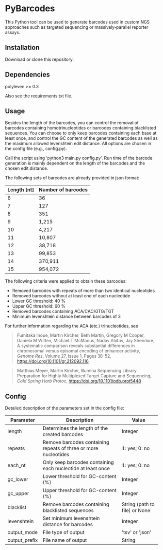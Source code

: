 # PyBarcodes

This Python tool can be used to generate barcodes used in custom NGS approaches such as targeted sequencing or massively-parallel reporter assays.

## Installation

Download or clone this repository.

## Dependencies

polyleven >= 0.3

Also see the requirements.txt file.

## Usage

Besides the length of the barcodes, you can control the removal of barcodes containing homotrinucleotides or barcodes containing blacklisted sequences. You can choose to only keep barcodes containing each base at least once, and control the GC content of the generated barcodes as well as the maximum allowed levenshtein edit distance. All options are chosen in the config file (e.g., config.py). 

Call the script using 'python3 main.py config.py'.
Run time of the barcode generation is mainly dependent on the length of the barcodes and the chosen edit distance.

The following sets of barcodes are already provided in json format:

| Length [nt] | Number of barcodes |
| --- | --- |
| 6 | 36 |
| 7 | 127 |
| 8 | 351 |
| 9 | 1,215 |
| 10 | 4,217 |
| 11 | 10,807 |
| 12 | 38,718 |
| 13 | 99,853 |
| 14 | 370,911 |
| 15 | 954,072 |

The following criteria were applied to obtain these barcodes:

- Removed barcodes with repeats of more than two identical nucleotides
- Removed barcodes without at least one of each nucleotide
- Lower GC threshold: 40 %
- Upper GC threshold: 60 %
- Removed barcodes containing ACA/CAC/GTG/TGT
- Minimum levenshtein distance between barcodes of 3

For further information regarding the ACA (etc.) trinucleotides, see
> Fumitaka Inoue, Martin Kircher, Beth Martin, Gregory M Cooper, Daniela M Witten, Michael T McManus, Nadav Ahituv, Jay Shendure, A systematic comparison reveals substantial differences in chromosomal versus episomal encoding of enhancer activity, _Genome Res_, Volume 27, Issue 1, Pages 38-52, https://doi.org/10.1101/gr.212092.116

> Matthias Meyer, Martin Kircher, Illumina Sequencing Library Preparation for Highly Multiplexed Target Capture and Sequencing, _Cold Spring Harb Protoc_, https://doi.org/10.1101/pdb.prot5448

## Config

Detailed description of the parameters set in the config file:

| Parameter | Description | Value |
| --- | --- | --- |
| length | Determines the length of the created barcodes | Integer |
| repeats | Remove barcodes containing repeats of three or more nucleotides | 1: yes; 0: no |
| each_nt | Only keep barcodes containing each nucleotide at least once | 1: yes; 0: no |
| gc_lower | Lower threshold for GC-content (%) | Integer |
| gc_upper | Upper threshold for GC-content (%) | Integer |
| blacklist | Remove barcodes containing blacklisted sequences | String (path to file) or None |
| levenshtein | Set minimum levenshtein distance for barcodes | Integer |
| output_mode | File type of output | 'tsv' or 'json' |
| output_prefix | File name of output | String |
